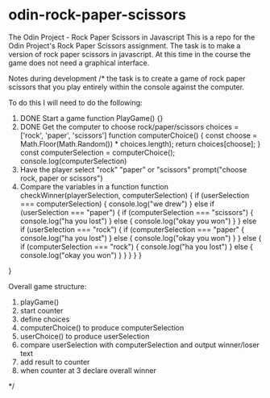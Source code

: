 # odin-rock-paper-scissors
The Odin Project - Rock Paper Scissors in Javascript
This is a repo for the Odin Project's Rock Paper Scissors assignment. The task is to make a version of rock paper scissors in javascript.
At this time in the course the game does not need a graphical interface.


Notes during development
/* the task is to create a game of rock paper scissors
that you play entirely within the console against
the computer. 

To do this I will need to do the following:
1) DONE Start a game 
function PlayGame() {}
2) DONE Get the computer to choose rock/paper/scissors
    choices = ['rock', 'paper', 'scissors'] 
    function computerChoice() {
        const choose = Math.Floor(Math.Random()) * choices.length);
        return choices[choose];
    }
    const computerSelection = computerChoice();
    console.log(computerSelection)
3) Have the player select "rock" "paper" or "scissors" prompt("choose rock, paper or scissors")
4) Compare the variables in a function
function checkWinner(playerSelection, computerSelection) {
    if (userSelection === computerSelection) {
        console.log("we drew")
    } else if (userSelection === "paper") {
            if (computerSelection === "scissors") {
                console.log("ha you lost")
             } else {
                console.log("okay you won")
             }
    } else if (userSelection === "rock") {
            if (computerSelection === "paper" {
                console.log("ha you lost")
            } else {
                console.log("okay you won")
            }
        }
    else {
            if (computerSelection === "rock") {
                console.log("ha you lost")
            } else {
                console.log("okay you won")
            }
            }
    }
    }
}

} 

Overall game structure:
1) playGame()
2) start counter
3) define choices
4) computerChoice() to produce computerSelection
5) userChoice() to produce userSelection
6) compare userSelection with computerSelection and output winner/loser text
7) add result to counter
8) when counter at 3 declare overall winner

*/

